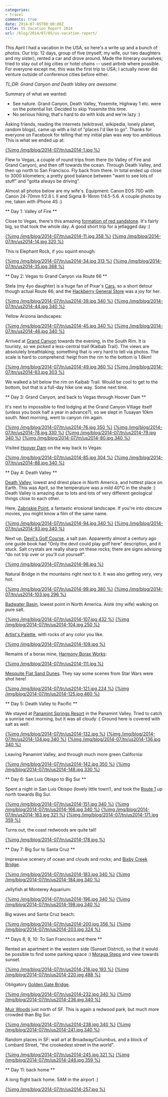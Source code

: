 ```yaml
---
categories:
- travel
comments: true
date: 2014-07-05T00:00:00Z
title: US Vacation Report 2014
url: /blog/2014/07/05/us-vacation-report/
---
```


This April I had a vacation in the USA, so here's a write up and a bunch of photos.
Our trip: 12 days, group of five (myself, my wife, our two daughters and my sister),
rented a car and drove around. Made the itinerary ourselves; tried to stay out of big cities
or hotel chains -- used airbnb where possible. For everyone except me, this was the first trip
to USA; I actually never did venture outside of conference cities before either.

*TL;DR: Grand Canyon and Death Valley are awesome.*


Summary of what we wanted:

* See nature. Grand Canyon, Death Valley, Yosemite, Highway 1 etc. were on the potential list. Decided to skip Yosemite this time.
* No serious hiking; that's hard to do with kids and we're lazy :)

Asking friends, reading the internets (wikitravel, wikipedia, lonely planet, random blogs), came up with a list of "places I'd like to go". Thanks for everyone on Facebook for telling that my initial plan was *way* too ambitious. This is what we ended up at:

[{%img /img/blog/2014-07/tn/us2014-1.jpg %}](/img/blog/2014-07/us2014-1.jpg)

Flew to Vegas, a couple of round trips from there (to Valley of Fire and Grand Canyon), and then off towards the ocean. Through Death Valley, and then up north to San Francisco. Fly back from there. In total ended up close to 3000 kilometers; a pretty good balance between "want to see lots of stuff" and "gotta always be driving".

Almost all photos below are my wife's. Equipment: Canon EOS 70D with Canon 24-70mm f/2.8 L II and Sigma 8-16mm f/4.5-5.6. A couple photos by me, taken with iPhone 4S :)


** Day 1: Valley of Fire **

Close to Vegas, there's this amazing [formation of red sandstone](http://en.wikipedia.org/wiki/Valley_of_Fire_State_Park). It's fairly big, so that took the whole day. A good short trip for a jetlagged
day :)

[{%img /img/blog/2014-07/tn/us2014-11.jpg 358 %}](/img/blog/2014-07/us2014-11.jpg)
[{%img /img/blog/2014-07/tn/us2014-14.jpg 320 %}](/img/blog/2014-07/us2014-14.jpg)

This is Elephant Rock, if you squint enough:

[{%img /img/blog/2014-07/tn/us2014-34.jpg 313 %}](/img/blog/2014-07/us2014-34.jpg)
[{%img /img/blog/2014-07/tn/us2014-35.jpg 368 %}](/img/blog/2014-07/us2014-35.jpg)


** Day 2: Vegas to Grand Canyon via Route 66 **

Stela (my 4yo daughter) is a huge fan of Pixar's [Cars](http://en.wikipedia.org/wiki/Cars_%28film%29), so a short
detour though actual Route 66, and the [Hackberry General Store](http://en.wikipedia.org/wiki/Hackberry,_Arizona)
was a joy for her.

[{%img /img/blog/2014-07/tn/us2014-39.jpg 340 %}](/img/blog/2014-07/us2014-39.jpg)
[{%img /img/blog/2014-07/tn/us2014-44.jpg 340 %}](/img/blog/2014-07/us2014-44.jpg)

Yellow Arizona landscapes:

[{%img /img/blog/2014-07/tn/us2014-45.jpg 340 %}](/img/blog/2014-07/us2014-45.jpg)
[{%img /img/blog/2014-07/tn/us2014-46.jpg 340 %}](/img/blog/2014-07/us2014-46.jpg)

Arrived at [Grand Canyon](http://en.wikipedia.org/wiki/Grand_Canyon) towards the evening, in the South Rim. It is
touristy, so we picked a less-central trail (Kaibab Trail). The views are absolutely breathtaking; something that is
very hard to tell via photos. The scale is hard to comprehend: heigt from the rim to the bottom is 1.6km!

[{%img /img/blog/2014-07/tn/us2014-49.jpg 360 %}](/img/blog/2014-07/us2014-49.jpg)
[{%img /img/blog/2014-07/tn/us2014-63.jpg 303 %}](/img/blog/2014-07/us2014-63.jpg)

We walked a bit below the rim on Kaibab Trail. Would be cool to get to the bottom, but that is a full-day hike one way. Some next time.


** Day 3: Grand Canyon, and back to Vegas through Hoover Dam **

It's next to impossible to find lodging at the Grand Canyon Village itself (unless you book half a year in advance?), so we slept in Tusayan 10km south. Next morning, went to canyon rim again.

[{%img /img/blog/2014-07/tn/us2014-76.jpg 350 %}](/img/blog/2014-07/us2014-76.jpg)
[{%img /img/blog/2014-07/tn/us2014-78.jpg 330 %}](/img/blog/2014-07/us2014-78.jpg)
[{%img /img/blog/2014-07/tn/us2014-79.jpg 340 %}](/img/blog/2014-07/us2014-79.jpg)
[{%img /img/blog/2014-07/tn/us2014-80.jpg 340 %}](/img/blog/2014-07/us2014-80.jpg)

Visited [Hoover Dam](http://en.wikipedia.org/wiki/Hoover_Dam) on the way back to Vegas:

[{%img /img/blog/2014-07/tn/us2014-85.jpg 304 %}](/img/blog/2014-07/us2014-85.jpg)
[{%img /img/blog/2014-07/tn/us2014-88.jpg 340 %}](/img/blog/2014-07/us2014-88.jpg)


** Day 4: Death Valley **

[Death Valley](http://en.wikipedia.org/wiki/Death_Valley), lowest and driest place in North America, and hottest place on Earth. This was April, so the temperature was a *mild* 40°C in the shade :) Death Valley is amazing due to lots and lots of very different geological things close to each other.

Here, [Zabriskie Point](http://en.wikipedia.org/wiki/Zabriskie_Point), a fantastic erosional landscape. If you're into obscure movies, you might know a film of the same name.

[{%img /img/blog/2014-07/tn/us2014-94.jpg 340 %}](/img/blog/2014-07/us2014-94.jpg)
[{%img /img/blog/2014-07/tn/us2014-93.jpg 340 %}](/img/blog/2014-07/us2014-93.jpg)

Next up, [Devil's Golf Course](http://en.wikipedia.org/wiki/Devil%27s_Golf_Course), a salt pan. Apparently almost a century ago one guide book had "Only the devil could play golf here" description, and it stuck. Salt crystals are really sharp on these rocks; there are signs advising "do not trip over or you'll cut yourself".

[{%img /img/blog/2014-07/tn/us2014-98.jpg %}](/img/blog/2014-07/us2014-98.jpg)

Natural Bridge in the mountains right next to it. It was also getting very, very hot.

[{%img /img/blog/2014-07/tn/us2014-99.jpg 380 %}](/img/blog/2014-07/us2014-99.jpg)
[{%img /img/blog/2014-07/tn/us2014-103.jpg 296 %}](/img/blog/2014-07/us2014-103.jpg)

[Badwater Basin](http://en.wikipedia.org/wiki/Badwater_Basin), lowest point in North America. Aistė (my wife) walking on pure salt.

[{%img /img/blog/2014-07/tn/us2014-107.jpg 432 %}](/img/blog/2014-07/us2014-107.jpg)
[{%img /img/blog/2014-07/tn/us2014-104.jpg 250 %}](/img/blog/2014-07/us2014-104.jpg)

[Artist's Palette](http://en.wikipedia.org/wiki/Places_of_interest_in_the_Death_Valley_area#Artist.27s_Drive_and_Palette), with rocks of any color you like.

[{%img /img/blog/2014-07/tn/us2014-109.jpg %}](/img/blog/2014-07/us2014-109.jpg)

Remains of a borax mine, [Harmony Borax Works](http://en.wikipedia.org/wiki/Harmony_Borax_Works):

[{%img /img/blog/2014-07/tn/us2014-111.jpg %}](/img/blog/2014-07/us2014-111.jpg)

[Mesquite Flat Sand Dunes](http://en.wikipedia.org/wiki/Places_of_interest_in_the_Death_Valley_area#Mesquite_Flat_Sand_Dunes). They say some scenes from Star Wars were
shot here!

[{%img /img/blog/2014-07/tn/us2014-121.jpg 224 %}](/img/blog/2014-07/us2014-121.jpg)
[{%img /img/blog/2014-07/tn/us2014-125.jpg 460 %}](/img/blog/2014-07/us2014-125.jpg)


** Day 5: Death Valley to Pacific **

We stayed at [Panamint Springs Resort](http://www.panamintsprings.com/) in the Panamint Valley. Tried to catch a sunrise next morning, but it was all cloudy :( Ground here is covered with salt as well:

[{%img /img/blog/2014-07/tn/us2014-132.jpg %}](/img/blog/2014-07/us2014-132.jpg)
[{%img /img/blog/2014-07/tn/us2014-134.jpg 340 %}](/img/blog/2014-07/us2014-134.jpg)
[{%img /img/blog/2014-07/tn/us2014-136.jpg 340 %}](/img/blog/2014-07/us2014-136.jpg)

Leaving Panamint Valley, and through much more green California:

[{%img /img/blog/2014-07/tn/us2014-142.jpg 350 %}](/img/blog/2014-07/us2014-142.jpg)
[{%img /img/blog/2014-07/tn/us2014-148.jpg 330 %}](/img/blog/2014-07/us2014-148.jpg)


** Day 6: San Luis Obispo to Big Sur **

Spent a night in San Luis Obispo (lovely little town!), and took the [Route 1](http://en.wikipedia.org/wiki/California_State_Route_1) up north towards Big Sur.

[{%img /img/blog/2014-07/tn/us2014-151.jpg 340 %}](/img/blog/2014-07/us2014-151.jpg)
[{%img /img/blog/2014-07/tn/us2014-166.jpg 340 %}](/img/blog/2014-07/us2014-166.jpg)
[{%img /img/blog/2014-07/tn/us2014-163.jpg 321 %}](/img/blog/2014-07/us2014-163.jpg)
[{%img /img/blog/2014-07/tn/us2014-171.jpg 359 %}](/img/blog/2014-07/us2014-171.jpg)

Turns out, the coast redwoods are quite tall!

[{%img /img/blog/2014-07/tn/us2014-178.jpg %}](/img/blog/2014-07/us2014-178.jpg)


** Day 7: Big Sur to Santa Cruz **

Impressive scenery of ocean and clouds and rocks; and [Bixby Creek Bridge](http://en.wikipedia.org/wiki/Bixby_Creek_Bridge).

[{%img /img/blog/2014-07/tn/us2014-183.jpg 340 %}](/img/blog/2014-07/us2014-183.jpg)
[{%img /img/blog/2014-07/tn/us2014-184.jpg 340 %}](/img/blog/2014-07/us2014-184.jpg)

Jellyfish at Monterey Aquarium:

[{%img /img/blog/2014-07/tn/us2014-196.jpg 340 %}](/img/blog/2014-07/us2014-196.jpg)
[{%img /img/blog/2014-07/tn/us2014-198.jpg 340 %}](/img/blog/2014-07/us2014-198.jpg)

Big waves and Santa Cruz beach:

[{%img /img/blog/2014-07/tn/us2014-200.jpg 356 %}](/img/blog/2014-07/us2014-200.jpg)
[{%img /img/blog/2014-07/tn/us2014-203.jpg 324 %}](/img/blog/2014-07/us2014-203.jpg)


** Days 8, 9, 10: To San Francisco and there **

Rented an apartment in the western side (Sunset District), so that it would be possible to find some
parking space :) [Moraga Steps](http://www.tiledsteps.org/) and view towards sunset.

[{%img /img/blog/2014-07/tn/us2014-218.jpg 193 %}](/img/blog/2014-07/us2014-218.jpg)
[{%img /img/blog/2014-07/tn/us2014-220.jpg 488 %}](/img/blog/2014-07/us2014-220.jpg)

Obligatory [Golden Gate Bridge](http://en.wikipedia.org/wiki/Golden_Gate_Bridge).

[{%img /img/blog/2014-07/tn/us2014-232.jpg 340 %}](/img/blog/2014-07/us2014-232.jpg)
[{%img /img/blog/2014-07/tn/us2014-236.jpg 340 %}](/img/blog/2014-07/us2014-236.jpg)

[Muir Woods](http://en.wikipedia.org/wiki/Muir_Woods_National_Monument) just north of SF. This is again a redwood park, but much more crowded than Big Sur.

[{%img /img/blog/2014-07/tn/us2014-238.jpg 340 %}](/img/blog/2014-07/us2014-238.jpg)
[{%img /img/blog/2014-07/tn/us2014-241.jpg 340 %}](/img/blog/2014-07/us2014-241.jpg)

Random places in SF: wall art at Broadway/Columbus, and a block of Lombard Street, "the crookedest street in the world".

[{%img /img/blog/2014-07/tn/us2014-245.jpg 321 %}](/img/blog/2014-07/us2014-245.jpg)
[{%img /img/blog/2014-07/tn/us2014-248.jpg 359 %}](/img/blog/2014-07/us2014-248.jpg)


** Day 11: back home **

A long flight back home. 5AM in the airport :)

[{%img /img/blog/2014-07/tn/us2014-257.jpg %}](/img/blog/2014-07/us2014-257.jpg)




